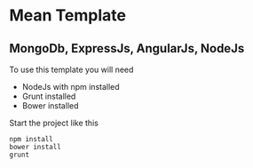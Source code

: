 # Mean Template
## MongoDb, ExpressJs, AngularJs, NodeJs

To use this template you will need
- NodeJs with npm installed
- Grunt installed
- Bower installed

Start the project like this
```
npm install
bower install
grunt
```

